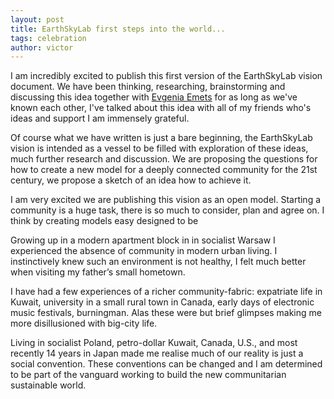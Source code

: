 ```yaml
---
layout: post
title: EarthSkyLab first steps into the world...
tags: celebration 
author: victor
---
```


I am incredibly excited to publish this first version of the EarthSkyLab vision document. We have been thinking, researching, brainstorming and discussing this idea together with [Evgenia Emets](/authors/evgenia.html) for as long as we've known each other, I've talked about this idea with all of my friends who's ideas and support I am immensely grateful.

Of course what we have written is just a bare beginning, the EarthSkyLab vision is intended as a vessel to be filled with exploration of these ideas, much further research and discussion. We are proposing the questions for how to create a new model for a deeply connected community for the 21st century, we propose a sketch of an idea how to achieve it.

I am very excited we are publishing this vision as an open model. Starting a community is a huge task, there is so much to consider, plan and agree on. I think by creating models easy designed to be 

Growing up in a modern apartment block in in socialist Warsaw I experienced the absence of community in modern urban living. I instinctively knew such an environment is not healthy, I felt much better when visiting my father’s small hometown.

I have had a few experiences of a richer community-fabric: expatriate life in Kuwait, university in a small rural town in Canada, early days of electronic music festivals, burningman. Alas these were but brief glimpses making me more disillusioned with big-city life.

Living in socialist Poland, petro-dollar Kuwait, Canada, U.S., and most recently 14 years in Japan made me realise much of our reality is just a social convention. These conventions can be changed and I am determined to be part of the vanguard working to build the new communitarian sustainable world.